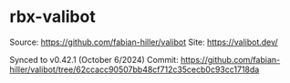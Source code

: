 # rbx-valibot

Source: https://github.com/fabian-hiller/valibot
Site: https://valibot.dev/

Synced to v0.42.1 (October 6/2024)
Commit: https://github.com/fabian-hiller/valibot/tree/62ccacc90507bb48cf712c35cecb0c93cc1718da
